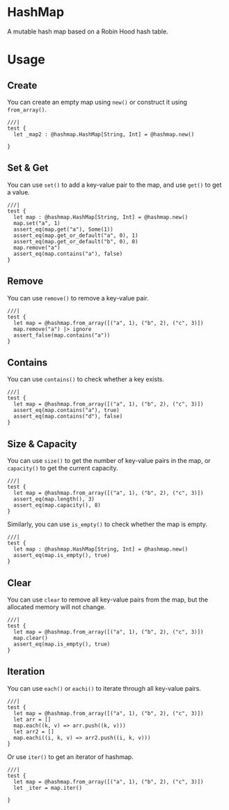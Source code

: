 # HashMap

A mutable hash map based on a Robin Hood hash table.

# Usage

## Create

You can create an empty map using `new()` or construct it using `from_array()`.

```moonbit
///|
test {
  let _map2 : @hashmap.HashMap[String, Int] = @hashmap.new()

}
```

## Set & Get

You can use `set()` to add a key-value pair to the map, and use `get()` to get a value.

```moonbit
///|
test {
  let map : @hashmap.HashMap[String, Int] = @hashmap.new()
  map.set("a", 1)
  assert_eq(map.get("a"), Some(1))
  assert_eq(map.get_or_default("a", 0), 1)
  assert_eq(map.get_or_default("b", 0), 0)
  map.remove("a")
  assert_eq(map.contains("a"), false)
}
```

## Remove

You can use `remove()` to remove a key-value pair.

```moonbit
///|
test {
  let map = @hashmap.from_array([("a", 1), ("b", 2), ("c", 3)])
  map.remove("a") |> ignore
  assert_false(map.contains("a"))
}
```

## Contains

You can use `contains()` to check whether a key exists.

```moonbit
///|
test {
  let map = @hashmap.from_array([("a", 1), ("b", 2), ("c", 3)])
  assert_eq(map.contains("a"), true)
  assert_eq(map.contains("d"), false)
}
```

## Size & Capacity

You can use `size()` to get the number of key-value pairs in the map, or `capacity()` to get the current capacity.

```moonbit
///|
test {
  let map = @hashmap.from_array([("a", 1), ("b", 2), ("c", 3)])
  assert_eq(map.length(), 3)
  assert_eq(map.capacity(), 8)
}
```

Similarly, you can use `is_empty()` to check whether the map is empty.

```moonbit
///|
test {
  let map : @hashmap.HashMap[String, Int] = @hashmap.new()
  assert_eq(map.is_empty(), true)
}
```

## Clear

You can use `clear` to remove all key-value pairs from the map, but the allocated memory will not change.

```moonbit
///|
test {
  let map = @hashmap.from_array([("a", 1), ("b", 2), ("c", 3)])
  map.clear()
  assert_eq(map.is_empty(), true)
}
```

## Iteration

You can use `each()` or `eachi()` to iterate through all key-value pairs.

```moonbit
///|
test {
  let map = @hashmap.from_array([("a", 1), ("b", 2), ("c", 3)])
  let arr = []
  map.each((k, v) => arr.push((k, v)))
  let arr2 = []
  map.eachi((i, k, v) => arr2.push((i, k, v)))
}
```

Or use `iter()` to get an iterator of hashmap.

```moonbit
///|
test {
  let map = @hashmap.from_array([("a", 1), ("b", 2), ("c", 3)])
  let _iter = map.iter()

}
```
